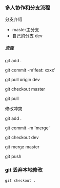 ### 多人协作和分支流程

分支介绍

- master主分支
- 自己的分支 dev

##### 流程

git add .

git commit -m'feat: xxxx'

git pull origin dev

git checkout master

git pull

修改冲突

git add .

git commit -m 'merge'

git checkout dev

git merge master

git push

### git 丢弃本地修改

`git checkout .`